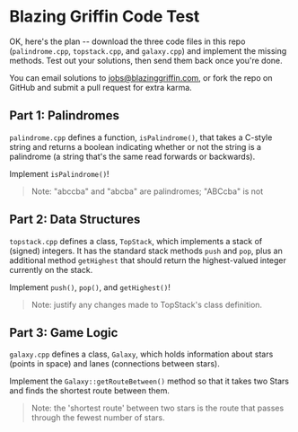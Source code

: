 # Blazing Griffin Code Test

OK, here's the plan -- download the three code files in this repo (`palindrome.cpp`,
`topstack.cpp`, and `galaxy.cpp`) and implement the missing methods. Test out
your solutions, then send them back once you're done. 

You can email solutions to [jobs@blazinggriffin.com](mailto:jobs@blazinggriffin.com), or
fork the repo on GitHub and submit a pull request for extra karma.

## Part 1: Palindromes

`palindrome.cpp` defines a function, `isPalindrome()`, that takes a C-style 
string and returns a boolean indicating whether or not the string is a 
palindrome (a string that's the same read forwards or backwards). 

Implement `isPalindrome()`!

> Note: "abccba" and "abcba" are palindromes; "ABCcba" is not

## Part 2: Data Structures

`topstack.cpp` defines a class, `TopStack`, which implements a stack of (signed)
integers. It has the standard stack methods `push` and `pop`, plus an additional
method `getHighest` that should return the highest-valued integer currently on
the stack.

Implement `push()`, `pop()`, and `getHighest()`!

> Note: justify any changes made to TopStack's class definition.

## Part 3: Game Logic

`galaxy.cpp` defines a class, `Galaxy`, which holds information about stars 
(points in space) and lanes (connections between stars).

Implement the `Galaxy::getRouteBetween()` method so that it takes two Stars and 
finds the shortest route between them.

> Note: the 'shortest route' between two stars is the route that passes through
> the fewest number of stars.